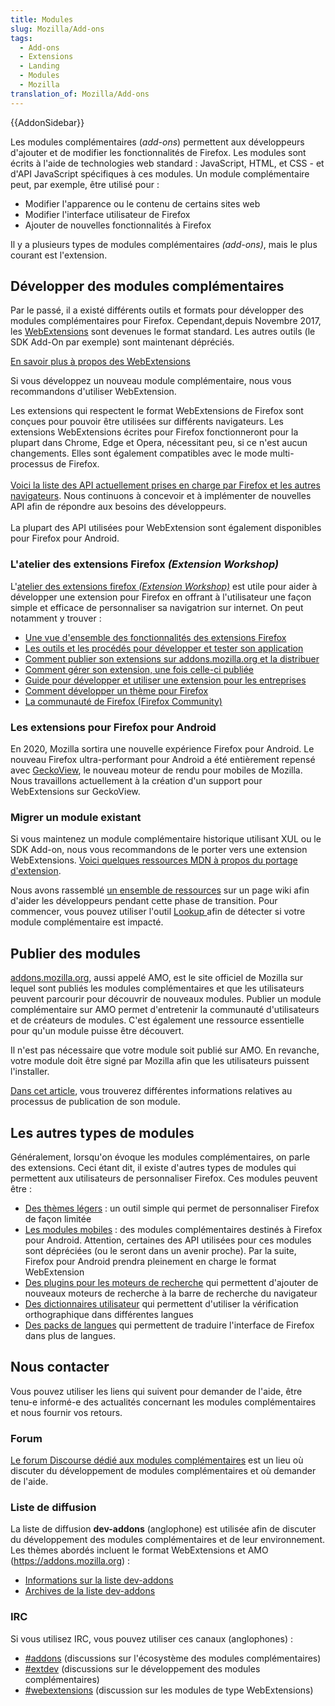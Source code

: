 ```yaml
---
title: Modules
slug: Mozilla/Add-ons
tags:
  - Add-ons
  - Extensions
  - Landing
  - Modules
  - Mozilla
translation_of: Mozilla/Add-ons
---
```

<div>{{AddonSidebar}}</div>

<p>Les modules complémentaires (<em>add-ons</em>) permettent aux développeurs d'ajouter et de modifier les fonctionnalités de Firefox. Les modules sont écrits à l'aide de technologies web standard : JavaScript, HTML, et CSS - et d'API JavaScript spécifiques à ces modules. Un module complémentaire peut, par exemple, être utilisé pour :</p>

<ul>
 <li>Modifier l'apparence ou le contenu de certains sites web</li>
 <li>Modifier l'interface utilisateur de Firefox</li>
 <li>Ajouter de nouvelles fonctionnalités à Firefox</li>
</ul>

<p>Il y a plusieurs types de modules complémentaires<em> (add-ons)</em>, mais le plus courant est l'extension.</p>

<h2 id="Développer_des_modules_complémentaires">Développer des modules complémentaires</h2>

<p>Par le passé, il a existé différents outils et formats pour développer des modules complémentaires pour Firefox. Cependant,depuis Novembre 2017, les <a href="/fr/Add-ons/WebExtensions">WebExtensions</a> sont devenues le format standard. Les autres outils (le SDK Add-On par exemple) sont maintenant dépréciés.</p>

<p><a href="/fr/Add-ons/WebExtensions">En savoir plus à propos des WebExtensions</a></p>

<p>Si vous développez un nouveau module complémentaire, nous vous recommandons d'utiliser WebExtension.</p>

<p>Les extensions qui respectent le format WebExtensions de Firefox sont conçues pour pouvoir être utilisées sur différents navigateurs. Les extensions WebExtensions écrites pour Firefox fonctionneront pour la plupart dans Chrome, Edge et Opera, nécessitant peu, si ce n'est aucun changements. Elles sont également compatibles avec le mode multi-processus de Firefox.<br>
 <br>
 <a href="/fr/Add-ons/WebExtensions/Browser_support_for_JavaScript_APIs">Voici la liste des API actuellement prises en charge par Firefox et les autres navigateurs</a>. Nous continuons à concevoir et à implémenter de nouvelles API afin de répondre aux besoins des développeurs.<br>
 <br>
 La plupart des API utilisées pour WebExtension sont également disponibles pour Firefox pour Android.</p>

<h3 id="Latelier_des_extensions_Firefox_Extension_Workshop">L'atelier des extensions Firefox <em>(Extension Workshop)</em></h3>

<p>L'<a href="https://extensionworkshop.com/">atelier des extensions firefox <em>(Extension Workshop)</em></a> est utile pour aider à développer une extension pour Firefox en offrant à l'utilisateur une façon simple et efficace de personnaliser sa navigatrion sur internet. On peut notamment y trouver : </p>

<ul>
 <li><a href="https://extensionworkshop.com/#about">Une vue d'ensemble des fonctionnalités des extensions Firefox</a></li>
 <li><a href="https://extensionworkshop.com/documentation/develop/">Les outils et les procédés pour développer et tester son application</a></li>
 <li><a href="https://extensionworkshop.com/documentation/publish/">Comment publier son extensions sur addons.mozilla.org et la distribuer</a></li>
 <li><a href="https://extensionworkshop.com/documentation/manage/">Comment gérer son extension, une fois celle-ci publiée</a></li>
 <li><a href="https://extensionworkshop.com/documentation/enterprise/">Guide pour développer et utiliser une extension pour les entreprises</a></li>
 <li><a href="https://extensionworkshop.com/documentation/themes/">Comment développer un thème pour Firefox</a></li>
 <li><a href="https://extensionworkshop.com/community/">La communauté de Firefox (Firefox Community)</a></li>
</ul>

<h3 id="Les_extensions_pour_Firefox_pour_Android">Les extensions pour Firefox pour Android</h3>

<p>En 2020, Mozilla sortira une nouvelle expérience Firefox pour Android. Le nouveau Firefox ultra-performant pour Android a été entièrement repensé avec <a href="https://mozilla.github.io/geckoview/">GeckoView</a>, le nouveau moteur de rendu pour mobiles de Mozilla. Nous travaillons actuellement à la création d'un support pour WebExtensions sur GeckoView.</p>

<h3 id="Migrer_un_module_existant">Migrer un module existant</h3>

<p>Si vous maintenez un module complémentaire historique utilisant XUL ou le SDK Add-on, nous vous recommandons de le porter vers une extension WebExtensions. <a href="/fr/Add-ons/WebExtensions/Porting_a_legacy_Firefox_add-on">Voici quelques ressources MDN à propos du portage d'extension</a>.</p>

<p>Nous avons rassemblé <a href="https://wiki.mozilla.org/Add-ons/developer/communication">un ensemble de ressources</a> sur un page wiki afin d'aider les développeurs pendant cette phase de transition. Pour commencer, vous pouvez utiliser l'outil <a href="https://compatibility-lookup.services.mozilla.com/">Lookup </a>afin de détecter si votre module complémentaire est impacté.</p>

<h2 id="Publier_des_modules">Publier des modules</h2>

<p><a href="https://addons.mozilla.org">addons.mozilla.org</a>, aussi appelé AMO, est le site officiel de Mozilla sur lequel sont publiés les modules complémentaires et que les utilisateurs peuvent parcourir pour découvrir de nouveaux modules. Publier un module complémentaire sur AMO permet d'entretenir la communauté d'utilisateurs et de créateurs de modules. C'est également une ressource essentielle pour qu'un module puisse être découvert.</p>

<p>Il n'est pas nécessaire que votre module soit publié sur AMO. En revanche, votre module doit être signé par Mozilla afin que les utilisateurs puissent l'installer.</p>

<p><a href="/fr/Add-ons/Distribution">Dans cet article</a>, vous trouverez différentes informations relatives au processus de publication de son module.</p>

<h2 id="Les_autres_types_de_modules">Les autres types de modules</h2>

<p>Généralement, lorsqu'on évoque les modules complémentaires, on parle des extensions. Ceci étant dit, il existe d'autres types de modules qui permettent aux utilisateurs de personnaliser Firefox. Ces modules peuvent être :</p>

<ul>
 <li><a href="/fr/Add-ons/Thèmes/Fond">Des thèmes légers</a> : un outil simple qui permet de personnaliser Firefox de façon limitée</li>
 <li><a href="/fr/docs/Extensions/Mobile">Les modules mobiles</a> : des modules complémentaires destinés à Firefox pour Android. Attention, certaines des API utilisées pour ces modules sont dépréciées (ou le seront dans un avenir proche). Par la suite, Firefox pour Android prendra pleinement en charge le format WebExtension</li>
 <li><a href="/fr/Add-ons/Creating_OpenSearch_plugins_for_Firefox">Des plugins pour les moteurs de recherche</a> qui permettent d'ajouter de nouveaux moteurs de recherche à la barre de recherche du navigateur</li>
 <li><a href="/fr/docs/Mozilla/Creating_a_spell_check_dictionary_add-on">Des dictionnaires utilisateur</a> qui permettent d'utiliser la vérification orthographique dans différentes langues</li>
 <li><a href="https://support.mozilla.org/kb/use-firefox-interface-other-languages-language-pack">Des packs de langues</a> qui permettent de traduire l'interface de Firefox dans plus de langues.</li>
</ul>

<h2 id="Nous_contacter">Nous contacter</h2>

<p>Vous pouvez utiliser les liens qui suivent pour demander de l'aide, être tenu-e informé-e des actualités concernant les modules complémentaires et nous fournir vos retours.</p>

<h3 id="Forum">Forum</h3>

<p><a href="https://discourse.mozilla-community.org/c/add-ons">Le forum Discourse dédié aux modules complémentaires</a> est un lieu où discuter du développement de modules complémentaires et où demander de l'aide.</p>

<h3 id="Liste_de_diffusion">Liste de diffusion</h3>

<p>La liste de diffusion <strong>dev-addons</strong> (anglophone) est utilisée afin de discuter du développement des modules complémentaires et de leur environnement. Les thèmes abordés incluent le format WebExtensions et AMO (<a href="https://addons.mozilla.org">https://addons.mozilla.org</a>) :</p>

<ul>
 <li><a href="https://mail.mozilla.org/pipermail/dev-addons/">Informations sur la liste dev-addons</a></li>
 <li><a href="https://mail.mozilla.org/pipermail/dev-addons/">Archives de la liste dev-addons</a></li>
</ul>

<h3 id="IRC">IRC</h3>

<p>Si vous utilisez IRC, vous pouvez utiliser ces canaux (anglophones) :</p>

<ul>
 <li><a href="irc://irc.mozilla.org/addons">#addons</a> (discussions sur l'écosystème des modules complémentaires)</li>
 <li><a href="irc://irc.mozilla.org/extdev">#extdev</a> (discussions sur le développement des modules complémentaires)</li>
 <li><a href="irc://irc.mozilla.org/webextensions">#webextensions</a> (discussion sur les modules de type WebExtensions)</li>
</ul>
